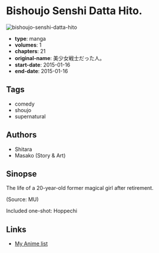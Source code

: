 # Bishoujo Senshi Datta Hito.

![bishoujo-senshi-datta-hito](https://cdn.myanimelist.net/images/manga/3/230703.jpg)

-   **type**: manga
-   **volumes**: 1
-   **chapters**: 21
-   **original-name**: 美少女戦士だった人。
-   **start-date**: 2015-01-16
-   **end-date**: 2015-01-16

## Tags

-   comedy
-   shoujo
-   supernatural

## Authors

-   Shitara
-   Masako (Story & Art)

## Sinopse

The life of a 20-year-old former magical girl after retirement.

(Source: MU)

Included one-shot: Hoppechi

## Links

-   [My Anime list](https://myanimelist.net/manga/115767/Bishoujo_Senshi_Datta_Hito)

